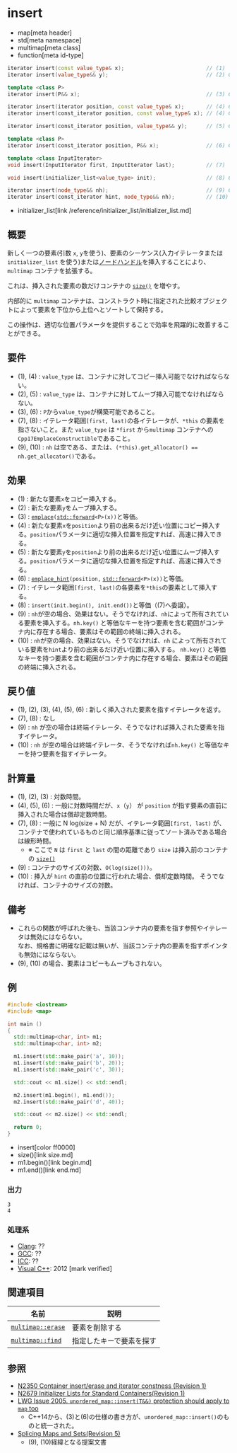 # insert
* map[meta header]
* std[meta namespace]
* multimap[meta class]
* function[meta id-type]

```cpp
iterator insert(const value_type& x);                          // (1)
iterator insert(value_type&& y);                               // (2) C++17

template <class P>
iterator insert(P&& x);                                        // (3) C++11

iterator insert(iterator position, const value_type& x);       // (4) C++03
iterator insert(const_iterator position, const value_type& x); // (4) C++11

iterator insert(const_iterator position, value_type&& y);      // (5) C++17

template <class P>
iterator insert(const_iterator position, P&& x);               // (6) C++11

template <class InputIterator>
void insert(InputIterator first, InputIterator last);          // (7)

void insert(initializer_list<value_type> init);                // (8) C++11

iterator insert(node_type&& nh);                               // (9) C++17
iterator insert(const_iterator hint, node_type&& nh);          // (10) C++17
```
* initializer_list[link /reference/initializer_list/initializer_list.md]

## 概要
新しく一つの要素(引数 `x`, `y`を使う)、要素のシーケンス(入力イテレータまたは `initializer_list` を使う)または[ノードハンドル](/reference/node_handle/node_handle.md)を挿入することにより、 `multimap` コンテナを拡張する。

これは、挿入された要素の数だけコンテナの [`size()`](size.md) を増やす。

内部的に `multimap` コンテナは、コンストラクト時に指定された比較オブジェクトによって要素を下位から上位へとソートして保持する。

この操作は、適切な位置パラメータを提供することで効率を飛躍的に改善することができる。


## 要件
- (1), (4) : `value_type` は、コンテナに対してコピー挿入可能でなければならない。
- (2), (5) : `value_type` は、コンテナに対してムーブ挿入可能でなければならない。
- (3), (6) : `P`から`value_type`が構築可能であること。
- (7), (8) : イテレータ範囲`[first, last)`の各イテレータが、`*this` の要素を指さないこと。また `value_type` は `*first` から`multimap` コンテナへの`Cpp17EmplaceConstructible`であること。
- (9), (10) : `nh` は空である、または、`(*this).get_allocator() == nh.get_allocator()`である。

## 効果
- (1) : 新たな要素`x`をコピー挿入する。
- (2) : 新たな要素`y`をムーブ挿入する。
- (3) : [`emplace`](emplace.md)`(`[`std::forward`](/reference/utility/forward.md)`<P>(x))`と等価。
- (4) : 新たな要素`x`を`position`より前の出来るだけ近い位置にコピー挿入する。`position`パラメータに適切な挿入位置を指定すれば、高速に挿入できる。
- (5) : 新たな要素`y`を`position`より前の出来るだけ近い位置にムーブ挿入する。`position`パラメータに適切な挿入位置を指定すれば、高速に挿入できる。
- (6) : [`emplace_hint`](emplace_hint.md)`(position,` [`std::forward`](/reference/utility/forward.md)`<P>(x))`と等価。
- (7) : イテレータ範囲`[first, last)`の各要素を`*this`の要素として挿入する。
- (8) : `insert(init.begin(), init.end())`と等価（(7)へ委譲）。
- (9) : `nh`が空の場合、効果はない。そうでなければ、`nh`によって所有されている要素を挿入する。`nh.key()` と等価なキーを持つ要素を含む範囲がコンテナ内に存在する場合、要素はその範囲の終端に挿入される。
- (10) : `nh`が空の場合、効果はない。そうでなければ、`nh` によって所有されている要素を`hint`より前の出来るだけ近い位置に挿入する。 `nh.key()` と等価なキーを持つ要素を含む範囲がコンテナ内に存在する場合、要素はその範囲の終端に挿入される。


## 戻り値
- (1), (2), (3), (4), (5), (6) : 新しく挿入された要素を指すイテレータを返す。
- (7), (8) : なし
- (9) : `nh` が空の場合は終端イテレータ、そうでなければ挿入された要素を指すイテレータ。
- (10) : `nh` が空の場合は終端イテレータ、そうでなければ`nh.key()` と等価なキーを持つ要素を指すイテレータ。


## 計算量
- (1), (2), (3) : 対数時間。
- (4), (5), (6) : 一般に対数時間だが、`x`（`y`） が `position` が指す要素の直前に挿入された場合は償却定数時間。
- (7), (8) : 一般に N log(size + N) だが、イテレータ範囲`[first, last)` が、コンテナで使われているものと同じ順序基準に従ってソート済みである場合は線形時間。
    - ※ ここで `N` は `first` と `last` の間の距離であり `size` は挿入前のコンテナの [`size()`](size.md)
- (9) : コンテナのサイズの対数、`O(log(size()))`。
- (10) : 挿入が `hint` の直前の位置に行われた場合、償却定数時間。 そうでなければ、コンテナのサイズの対数。

## 備考
- これらの関数が呼ばれた後も、当該コンテナ内の要素を指す参照やイテレータは無効にはならない。  
	なお、規格書に明確な記載は無いが、当該コンテナ内の要素を指すポインタも無効にはならない。
- (9), (10) の場合、要素はコピーもムーブもされない。

## 例
```cpp example
#include <iostream>
#include <map>

int main ()
{
  std::multimap<char, int> m1;
  std::multimap<char, int> m2;

  m1.insert(std::make_pair('a', 10));
  m1.insert(std::make_pair('b', 20));
  m1.insert(std::make_pair('c', 30));

  std::cout << m1.size() << std::endl;

  m2.insert(m1.begin(), m1.end());
  m2.insert(std::make_pair('d', 40));

  std::cout << m2.size() << std::endl;

  return 0;
}
```
* insert[color ff0000]
* size()[link size.md]
* m1.begin()[link begin.md]
* m1.end()[link end.md]

### 出力
```
3
4
```

### 処理系
- [Clang](/implementation.md#clang): ??
- [GCC](/implementation.md#gcc): ??
- [ICC](/implementation.md#icc): ??
- [Visual C++](/implementation.md#visual_cpp): 2012 [mark verified]


## 関連項目

| 名前 | 説明 |
|-------------------------------------------------------------------------------------|--------------------------------------|
| [`multimap::erase`](/reference/map/multimap/erase.md) | 要素を削除する |
| [`multimap::find`](/reference/map/multimap/find.md) | 指定したキーで要素を探す |


## 参照
- [N2350 Container insert/erase and iterator constness (Revision 1)](http://www.open-std.org/jtc1/sc22/wg21/docs/papers/2007/n2350.pdf)
- [N2679 Initializer Lists for Standard Containers(Revision 1)](http://www.open-std.org/jtc1/sc22/wg21/docs/papers/2008/n2679.pdf)
- [LWG Issue 2005. `unordered_map::insert(T&&)` protection should apply to `map` too](http://www.open-std.org/jtc1/sc22/wg21/docs/lwg-defects.html#2005)
    - C++14から、(3)と(6)の仕様の書き方が、`unordered_map::insert()`のものと統一された。
- [Splicing Maps and Sets(Revision 5)](http://www.open-std.org/jtc1/sc22/wg21/docs/papers/2016/p0083r3.pdf)
    - (9), (10)経緯となる提案文書
